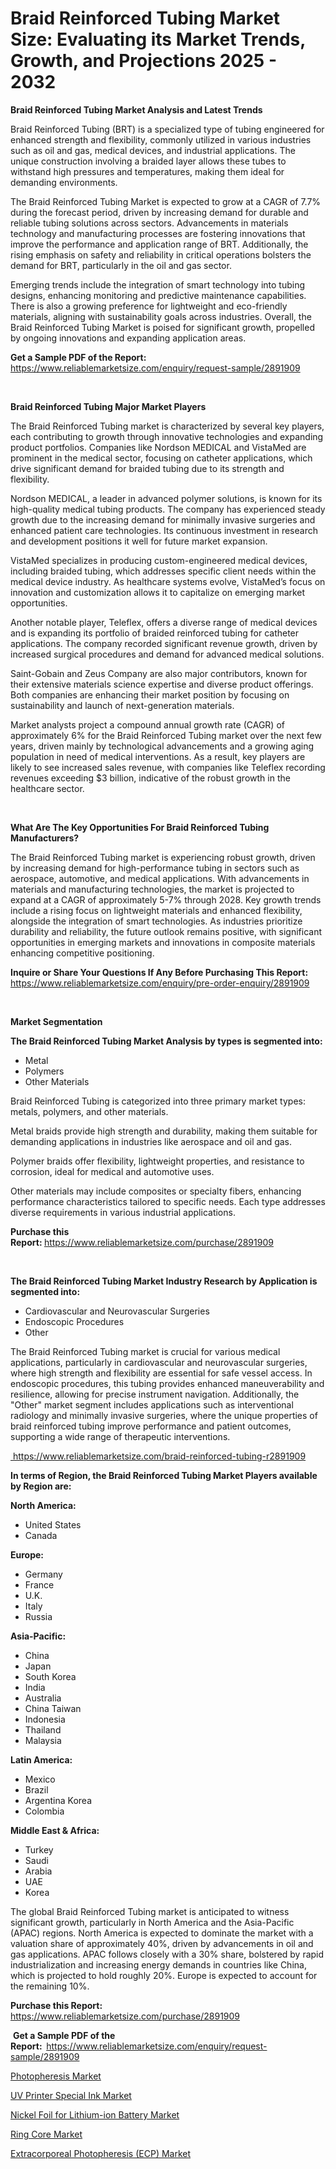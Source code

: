 <p><h1>Braid Reinforced Tubing Market Size: Evaluating its Market Trends, Growth, and Projections 2025 - 2032</h1></p><p><strong>Braid Reinforced Tubing Market Analysis and Latest Trends</strong></p>
<p><p>Braid Reinforced Tubing (BRT) is a specialized type of tubing engineered for enhanced strength and flexibility, commonly utilized in various industries such as oil and gas, medical devices, and industrial applications. The unique construction involving a braided layer allows these tubes to withstand high pressures and temperatures, making them ideal for demanding environments.</p><p>The Braid Reinforced Tubing Market is expected to grow at a CAGR of 7.7% during the forecast period, driven by increasing demand for durable and reliable tubing solutions across sectors. Advancements in materials technology and manufacturing processes are fostering innovations that improve the performance and application range of BRT. Additionally, the rising emphasis on safety and reliability in critical operations bolsters the demand for BRT, particularly in the oil and gas sector.</p><p>Emerging trends include the integration of smart technology into tubing designs, enhancing monitoring and predictive maintenance capabilities. There is also a growing preference for lightweight and eco-friendly materials, aligning with sustainability goals across industries. Overall, the Braid Reinforced Tubing Market is poised for significant growth, propelled by ongoing innovations and expanding application areas.</p></p>
<p><strong>Get a Sample PDF of the Report:&nbsp;</strong> <a href="https://www.reliablemarketsize.com/enquiry/request-sample/2891909?utm_campaign=1885&utm_medium=2&utm_source=Github&utm_content=ia&utm_term=14032025&utm_id=braid-reinforced-tubing">https://www.reliablemarketsize.com/enquiry/request-sample/2891909</a></p>
<p>&nbsp;</p>
<p><strong>Braid Reinforced Tubing Major Market Players</strong></p>
<p><p>The Braid Reinforced Tubing market is characterized by several key players, each contributing to growth through innovative technologies and expanding product portfolios. Companies like Nordson MEDICAL and VistaMed are prominent in the medical sector, focusing on catheter applications, which drive significant demand for braided tubing due to its strength and flexibility.</p><p>Nordson MEDICAL, a leader in advanced polymer solutions, is known for its high-quality medical tubing products. The company has experienced steady growth due to the increasing demand for minimally invasive surgeries and enhanced patient care technologies. Its continuous investment in research and development positions it well for future market expansion.</p><p>VistaMed specializes in producing custom-engineered medical devices, including braided tubing, which addresses specific client needs within the medical device industry. As healthcare systems evolve, VistaMed’s focus on innovation and customization allows it to capitalize on emerging market opportunities.</p><p>Another notable player, Teleflex, offers a diverse range of medical devices and is expanding its portfolio of braided reinforced tubing for catheter applications. The company recorded significant revenue growth, driven by increased surgical procedures and demand for advanced medical solutions.</p><p>Saint-Gobain and Zeus Company are also major contributors, known for their extensive materials science expertise and diverse product offerings. Both companies are enhancing their market position by focusing on sustainability and launch of next-generation materials.</p><p>Market analysts project a compound annual growth rate (CAGR) of approximately 6% for the Braid Reinforced Tubing market over the next few years, driven mainly by technological advancements and a growing aging population in need of medical interventions. As a result, key players are likely to see increased sales revenue, with companies like Teleflex recording revenues exceeding $3 billion, indicative of the robust growth in the healthcare sector.</p></p>
<p>&nbsp;</p>
<p><strong>What Are The Key Opportunities For Braid Reinforced Tubing Manufacturers?</strong></p>
<p><p>The Braid Reinforced Tubing market is experiencing robust growth, driven by increasing demand for high-performance tubing in sectors such as aerospace, automotive, and medical applications. With advancements in materials and manufacturing technologies, the market is projected to expand at a CAGR of approximately 5-7% through 2028. Key growth trends include a rising focus on lightweight materials and enhanced flexibility, alongside the integration of smart technologies. As industries prioritize durability and reliability, the future outlook remains positive, with significant opportunities in emerging markets and innovations in composite materials enhancing competitive positioning.</p></p>
<p><strong>Inquire or Share Your Questions If Any Before Purchasing This Report:</strong> <a href="https://www.reliablemarketsize.com/enquiry/pre-order-enquiry/2891909?utm_campaign=1885&utm_medium=2&utm_source=Github&utm_content=ia&utm_term=14032025&utm_id=braid-reinforced-tubing">https://www.reliablemarketsize.com/enquiry/pre-order-enquiry/2891909</a></p>
<p>&nbsp;</p>
<p><strong>Market Segmentation</strong></p>
<p><strong>The Braid Reinforced Tubing Market Analysis by types is segmented into:</strong></p>
<p><ul><li>Metal</li><li>Polymers</li><li>Other Materials</li></ul></p>
<p><p>Braid Reinforced Tubing is categorized into three primary market types: metals, polymers, and other materials. </p><p>Metal braids provide high strength and durability, making them suitable for demanding applications in industries like aerospace and oil and gas. </p><p>Polymer braids offer flexibility, lightweight properties, and resistance to corrosion, ideal for medical and automotive uses. </p><p>Other materials may include composites or specialty fibers, enhancing performance characteristics tailored to specific needs. Each type addresses diverse requirements in various industrial applications.</p></p>
<p><strong>Purchase this Report:&nbsp;</strong><a href="https://www.reliablemarketsize.com/purchase/2891909?utm_campaign=1885&utm_medium=2&utm_source=Github&utm_content=ia&utm_term=14032025&utm_id=braid-reinforced-tubing">https://www.reliablemarketsize.com/purchase/2891909</a></p>
<p>&nbsp;</p>
<p><strong>The Braid Reinforced Tubing Market Industry Research by Application is segmented into:</strong></p>
<p><ul><li>Cardiovascular and Neurovascular Surgeries</li><li>Endoscopic Procedures</li><li>Other</li></ul></p>
<p><p>The Braid Reinforced Tubing market is crucial for various medical applications, particularly in cardiovascular and neurovascular surgeries, where high strength and flexibility are essential for safe vessel access. In endoscopic procedures, this tubing provides enhanced maneuverability and resilience, allowing for precise instrument navigation. Additionally, the "Other" market segment includes applications such as interventional radiology and minimally invasive surgeries, where the unique properties of braid reinforced tubing improve performance and patient outcomes, supporting a wide range of therapeutic interventions.</p></p>
<p><a href="https://www.reliablemarketsize.com/braid-reinforced-tubing-r2891909?utm_campaign=1885&utm_medium=2&utm_source=Github&utm_content=ia&utm_term=14032025&utm_id=braid-reinforced-tubing">&nbsp;https://www.reliablemarketsize.com/braid-reinforced-tubing-r2891909</a></p>
<p><strong>In terms of Region, the Braid Reinforced Tubing Market Players available by Region are:</strong></p>
<p>
    <p> <strong> North America: </strong>
        <ul>
            <li>United States</li>
            <li>Canada</li>
        </ul>
        </p> 
    <p> <strong> Europe: </strong>
        <ul>
            <li>Germany</li>
            <li>France</li>
            <li>U.K.</li>
            <li>Italy</li>
            <li>Russia</li>
        </ul>
        </p> 
    <p> <strong> Asia-Pacific: </strong>
        <ul>
            <li>China</li>
            <li>Japan</li>
            <li>South Korea</li>
            <li>India</li>
            <li>Australia</li>
            <li>China Taiwan</li>
            <li>Indonesia</li>
            <li>Thailand</li>
            <li>Malaysia</li>
        </ul>
        </p> 
    <p> <strong> Latin America: </strong>
        <ul>
            <li>Mexico</li>
            <li>Brazil</li>
            <li>Argentina Korea</li>
            <li>Colombia</li>
        </ul>
        </p> 
    <p> <strong> Middle East & Africa: </strong>
        <ul>
            <li>Turkey</li>
            <li>Saudi</li>
            <li>Arabia</li>
            <li>UAE</li>
            <li>Korea</li>
        </ul>
    </p>
    </p>
<p><p>The global Braid Reinforced Tubing market is anticipated to witness significant growth, particularly in North America and the Asia-Pacific (APAC) regions. North America is expected to dominate the market with a valuation share of approximately 40%, driven by advancements in oil and gas applications. APAC follows closely with a 30% share, bolstered by rapid industrialization and increasing energy demands in countries like China, which is projected to hold roughly 20%. Europe is expected to account for the remaining 10%.</p></p>
<p><strong>Purchase this Report: </strong><a href="https://www.reliablemarketsize.com/purchase/2891909?utm_campaign=1885&utm_medium=2&utm_source=Github&utm_content=ia&utm_term=14032025&utm_id=braid-reinforced-tubing">https://www.reliablemarketsize.com/purchase/2891909</a></p>
<p>&nbsp;<strong>Get a Sample PDF of the Report:&nbsp;&nbsp;</strong><a href="https://www.reliablemarketsize.com/enquiry/request-sample/2891909?utm_campaign=1885&utm_medium=2&utm_source=Github&utm_content=ia&utm_term=14032025&utm_id=braid-reinforced-tubing">https://www.reliablemarketsize.com/enquiry/request-sample/2891909</a></p>
<p><strong></strong></p>
<p><p><a href="https://github.com/melascalbirp/Market-Research-Report-List-1/blob/main/photopheresis-market.md?utm_campaign=1885&utm_medium=2&utm_source=Github&utm_content=ia&utm_term=14032025&utm_id=braid-reinforced-tubing">Photopheresis Market</a></p><p><a href="https://github.com/laroybarrize/Market-Research-Report-List-1/blob/main/uv-printer-special-ink-market.md?utm_campaign=1885&utm_medium=2&utm_source=Github&utm_content=ia&utm_term=14032025&utm_id=braid-reinforced-tubing">UV Printer Special Ink Market</a></p><p><a href="https://github.com/sofayahoo2023/Market-Research-Report-List-7/blob/main/nickel-foil-for-lithium-ion-battery-market.md?utm_campaign=1885&utm_medium=2&utm_source=Github&utm_content=ia&utm_term=14032025&utm_id=braid-reinforced-tubing">Nickel Foil for Lithium-ion Battery Market</a></p><p><a href="https://github.com/lazregaartun/Market-Research-Report-List-1/blob/main/ring-core-market.md?utm_campaign=1885&utm_medium=2&utm_source=Github&utm_content=ia&utm_term=14032025&utm_id=braid-reinforced-tubing">Ring Core Market</a></p><p><a href="https://github.com/waackheidtn5/Market-Research-Report-List-1/blob/main/extracorporeal-photopheresis-ecp-market.md?utm_campaign=1885&utm_medium=2&utm_source=Github&utm_content=ia&utm_term=14032025&utm_id=braid-reinforced-tubing">Extracorporeal Photopheresis (ECP) Market</a></p></p>